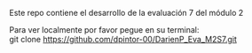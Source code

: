 Este repo contiene el desarrollo de la evaluación 7 del módulo 2

Para ver localmente por favor pegue en su terminal:  
git clone https://github.com/dpintor-00/DarienP_Eva_M2S7.git